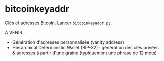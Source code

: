 bitcoinkeyaddr
==============

Clés et adresses Bitcoin. Lancer `bitcoinkeyaddr.py`.

À VENIR :

- Génération d'adresses personnalisée (vanity address)
- Hierarchical Deterministic Wallet (BIP-32) : génération des clés privées & adresses à partir d'une graine (typiquement une phrase de 12 mots)